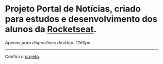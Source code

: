<h1>Projeto Portal de Notícias, criado para estudos e desenvolvimento dos alunos da <a href="https://www.rocketseat.com.br/">Rocketseat</a>.</h1>
<em>Apenas para dispositivos desktop: 1280px</em>
<hr>
<p>Confira o <a href="https://lucas-emanuel1.github.io/Portal_noticias/">projeto</a>.</p>
